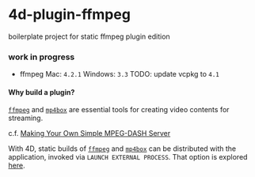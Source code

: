 # 4d-plugin-ffmpeg
boilerplate project for static ffmpeg plugin edition

### **work in progress** 

* ffmpeg Mac: ``4.2.1`` Windows: ``3.3`` TODO: update vcpkg to ``4.1`` 

#### Why build a plugin?

[``ffmpeg``](https://ffmpeg.zeranoe.com/builds/) and [``mp4box``](https://gpac.wp.imt.fr/2015/07/29/gpac-build-mp4box-only-all-platforms/) are essential tools for creating video contents for streaming.

c.f. [Making Your Own Simple MPEG-DASH Server](https://www.instructables.com/id/Making-Your-Own-Simple-DASH-MPEG-Server-Windows-10/)

With 4D, static builds of [``ffmpeg``](https://ffmpeg.zeranoe.com/builds/) and [``mp4box``](https://gpac.wp.imt.fr/2015/07/29/gpac-build-mp4box-only-all-platforms/) can be distributed with the application, invoked via ``LAUNCH EXTERNAL PROCESS``. That option is explored [here](https://github.com/miyako/4d-video-server-example).
